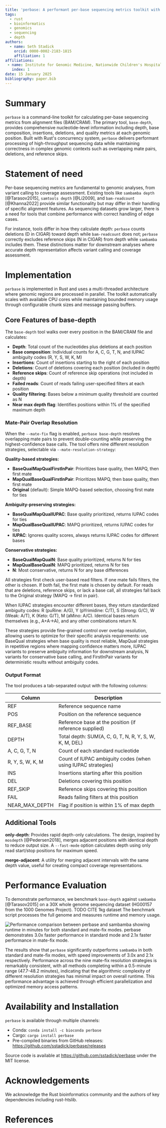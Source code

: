 ```yaml
---
title: 'perbase: A performant per-base sequencing metrics toolkit with accurate handling of complex alignments'
tags:
  - rust
  - bioinformatics
  - genomics
  - sequencing
  - depth
authors:
  - name: Seth Stadick
    orcid: 0000-0002-2183-1815
    affiliation: 1
affiliations:
 - name: Institute for Genomic Medicine, Nationwide Children's Hospital, Columbus, OH 43205
   index: 1
date: 15 January 2025
bibliography: paper.bib
---
```


# Summary

`perbase` is a command-line toolkit for calculating per-base sequencing metrics from alignment files (BAM/CRAM).
The primary tool, `base-depth`, provides comprehensive nucleotide-level information including depth, base composition, insertions, deletions, and quality metrics at each genomic position.
Built with Rust's concurrency system, `perbase` delivers performant processing of high-throughput sequencing data while maintaining correctness in complex genomic contexts such as overlapping mate pairs, deletions, and reference skips.

# Statement of need

Per-base sequencing metrics are fundamental to genomic analyses, from variant calling to coverage assessment.
Existing tools like `sambamba depth` [@Tarasov2015], `samtools depth` [@Li2009], and `bam-readcount` [@Khanna2022] provide similar functionality but may differ in their handling of specific alignment features.
As sequencing datasets grow larger, there is a need for tools that combine performance with correct handling of edge cases.

For instance, tools differ in how they calculate depth: `perbase` counts deletions (D in CIGAR) toward depth while `bam-readcount` does not; `perbase` correctly excludes reference skips (N in CIGAR) from depth while `sambamba` includes them.
These distinctions matter for downstream analyses where accurate depth representation affects variant calling and coverage assessment.

# Implementation

`perbase` is implemented in Rust and uses a multi-threaded architecture where genomic regions are processed in parallel.
The toolkit automatically scales with available CPU cores while maintaining bounded memory usage through configurable chunk sizes and message passing buffers.

## Core Features of base-depth

The `base-depth` tool walks over every position in the BAM/CRAM file and calculates:

- **Depth**: Total count of the nucleotides plus deletions at each position
- **Base composition**: Individual counts for A, C, G, T, N, and IUPAC ambiguity codes (R, Y, S, W, K, M)
- **Insertions**: Count of insertions starting to the right of each position
- **Deletions**: Count of deletions covering each position (included in depth)
- **Reference skips**: Count of reference skip operations (not included in depth)
- **Failed reads**: Count of reads failing user-specified filters at each position
- **Quality filtering**: Bases below a minimum quality threshold are counted as N
- **Near max depth flag**: Identifies positions within 1% of the specified maximum depth

### Mate-Pair Overlap Resolution

When the `--mate-fix` flag is enabled, `perbase base-depth` resolves overlapping mate pairs to prevent double-counting while preserving the highest-confidence base calls.
The tool offers nine different resolution strategies, selectable via `--mate-resolution-strategy`:

**Quality-based strategies:**
- **BaseQualMapQualFirstInPair**: Prioritizes base quality, then MAPQ, then first mate
- **MapQualBaseQualFirstInPair**: Prioritizes MAPQ, then base quality, then first mate
- **Original** (default): Simple MAPQ-based selection, choosing first mate for ties

**Ambiguity-preserving strategies:**
- **BaseQualMapQualIUPAC**: Base quality prioritized, returns IUPAC codes for ties
- **MapQualBaseQualIUPAC**: MAPQ prioritized, returns IUPAC codes for ties
- **IUPAC**: Ignores quality scores, always returns IUPAC codes for different bases

**Conservative strategies:**
- **BaseQualMapQualN**: Base quality prioritized, returns N for ties
- **MapQualBaseQualN**: MAPQ prioritized, returns N for ties
- **N**: Most conservative, returns N for any base differences

All strategies first check user-based read filters.
If one mate fails filters, the other is chosen.
If both fail, the first mate is chosen by default.
For reads that are deletions, reference skips, or lack a base call, all strategies fall back to the Original strategy (MAPQ → first in pair).

When IUPAC strategies encounter different bases, they return standardized ambiguity codes: R (puRine: A/G), Y (pYrimidine: C/T), S (Strong: G/C), W (Weak: A/T), K (Keto: G/T), M (aMino: A/C).
Identical bases return themselves (e.g., A+A→A), and any other combinations return N.

These strategies provide fine-grained control over overlap resolution, allowing users to optimize for their specific analysis requirements: use BaseQual strategies when base quality is most reliable, MapQual strategies in repetitive regions where mapping confidence matters more, IUPAC variants to preserve ambiguity information for downstream analysis, N variants for conservative base calling, and FirstInPair variants for deterministic results without ambiguity codes.

### Output Format

The tool produces a tab-separated output with the following columns:

| Column | Description |
|--------|-------------|
| REF | Reference sequence name |
| POS | Position on the reference sequence |
| REF_BASE | Reference base at the position (if reference supplied) |
| DEPTH | Total depth: SUM(A, C, G, T, N, R, Y, S, W, K, M, DEL) |
| A, C, G, T, N | Count of each standard nucleotide |
| R, Y, S, W, K, M | Count of IUPAC ambiguity codes (when using IUPAC strategies) |
| INS | Insertions starting after this position |
| DEL | Deletions covering this position |
| REF_SKIP | Reference skips covering this position |
| FAIL | Reads failing filters at this position |
| NEAR_MAX_DEPTH | Flag if position is within 1% of max depth |

## Additional Tools

**only-depth**: Provides rapid depth-only calculations. The design, inspired by `mosdepth` [@Pedersen2018], merges adjacent positions with identical depth to reduce output size. A `--fast-mode` option calculates depth using only read start/stop positions for maximum speed.

**merge-adjacent**: A utility for merging adjacent intervals with the same depth value, useful for creating compact coverage representations.

# Performance Evaluation

To demonstrate performance, we benchmark `base-depth` against `sambamba` [@Tarasov2015] on a 30X whole genome sequencing dataset (HG00157 from the 1000 Genomes Project). TODO CITE 1kg dataset
The benchmark script processes the full genome and measures runtime and memory usage.

![Performance comparison between perbase and sambamba showing runtime in minutes for both standard and mate-fix modes.
perbase demonstrates 3.0x faster performance in standard mode and 2.1x faster performance in mate-fix mode.](outputs/benchmark_comparison.png)

The results show that `perbase` significantly outperforms `sambamba` in both standard and mate-fix modes, with speed improvements of 3.0x and 2.1x respectively.
Performance across the nine mate-fix resolution strategies is remarkably consistent, with all methods completing within a 0.5-minute range (47.7-48.2 minutes), indicating that the algorithmic complexity of different resolution strategies has minimal impact on overall runtime.
This performance advantage is achieved through efficient parallelization and optimized memory access patterns.

# Availability and Installation

`perbase` is available through multiple channels:
- Conda: `conda install -c bioconda perbase`
- Cargo: `cargo install perbase`
- Pre-compiled binaries from GitHub releases: https://github.com/sstadick/perbase/releases

Source code is available at https://github.com/sstadick/perbase under the MIT license.

# Acknowledgements

We acknowledge the Rust bioinformatics community and the authors of key dependencies including rust-htslib.

# References
